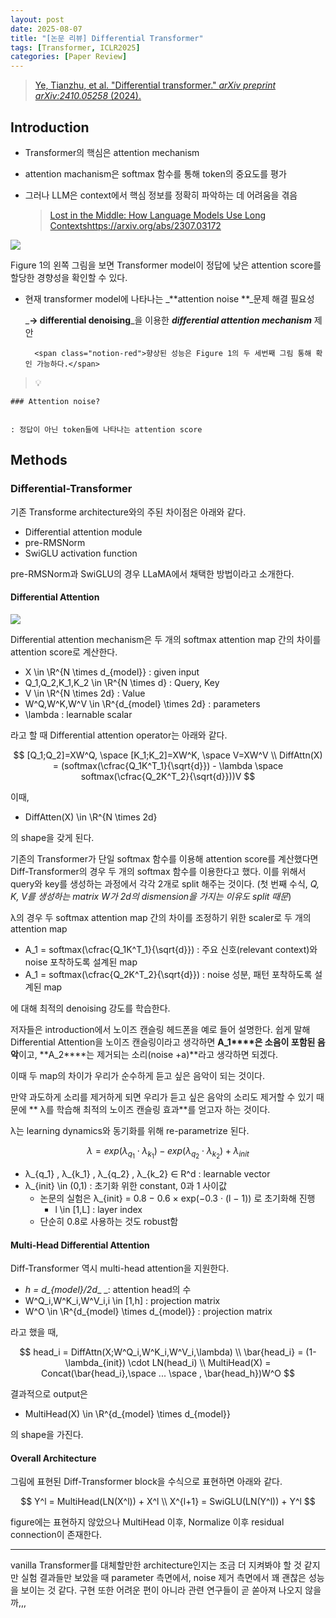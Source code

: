 ```yaml
---
layout: post
date: 2025-08-07
title: "[논문 리뷰] Differential Transformer"
tags: [Transformer, ICLR2025]
categories: [Paper Review]
---
```


> [Ye, Tianzhu, et al. "Differential transformer." ](https://arxiv.org/abs/2410.05258)[_arXiv preprint arXiv:2410.05258_](https://arxiv.org/abs/2410.05258)[ (2024).](https://arxiv.org/abs/2410.05258)



## Introduction

- Transformer의 핵심은 attention mechanism
- attention machanism은 softmax 함수를 통해 token의 중요도를 평가
- 그러나 LLM은 context에서 핵심 정보를 정확히 파악하는 데 어려움을 겪음

	> [Lost in the Middle: How Language Models Use Long Contextshttps://arxiv.org/abs/2307.03172](https://arxiv.org/abs/2307.03172)


![](https://prod-files-secure.s3.us-west-2.amazonaws.com/542b861c-36a8-4051-84e5-8804b6728dba/9083ea56-691a-4752-ae26-47f403431ac8/image.png?X-Amz-Algorithm=AWS4-HMAC-SHA256&X-Amz-Content-Sha256=UNSIGNED-PAYLOAD&X-Amz-Credential=ASIAZI2LB4667C2WEAPT%2F20250817%2Fus-west-2%2Fs3%2Faws4_request&X-Amz-Date=20250817T100107Z&X-Amz-Expires=3600&X-Amz-Security-Token=IQoJb3JpZ2luX2VjEEEaCXVzLXdlc3QtMiJGMEQCIFHOQRdVeWv%2Fi8zWQIQvtMMv%2BCNmZ7SOoZcL5ZEOqQ7UAiBNIvMcIHi%2BE3ETeSjmKFtU4zf8tSX4dhNLqCzpjl7i1yqIBAiK%2F%2F%2F%2F%2F%2F%2F%2F%2F%2F8BEAAaDDYzNzQyMzE4MzgwNSIMj7T%2FLE%2FZmoZy7g%2F9KtwDoTWeKpWSeYcJOFtPwomig04DHXw7V9UnliqQpudCmNJiFpKb7tlUJPBlLK9oqPOcGbBwAG0%2BQ6N547t0xyquxZBuYx%2FLapVccihU9gue%2BobIGnMebrEhTKGak%2FoyslB3KH3Y1Sk5ViAmkCtxpRJ0mHtzLlcWTkqlJCed0fgURB2hUKpYscoopSMEVAfMn2vHsMpeSnzJE1C0yfM00acuwvlEXx9inzXA5y4WmGQ%2B9HEdeI6RZfD%2BFeHqft7XSzlEsnmSw%2F7Xn%2FLgnKVSAcs5GayrYix6gAOy%2FFq5uM%2Be67wfp6DHW6b%2FRfNRghhhsinLBl2nZy%2BSo2yLhlmXAgfyywrKuQ1TPdKloD5%2BhTx4TIznAuRcmHKSQs866UlV60WOkqcvOyY3q%2B794RYwR4tv6Q%2BysJi51ZyG7qdeb8Nj6unKvJwbl6WibedctmChAg48Ui5IhRAbtp0hxijL1TkWqZvHK1VDH5pohqyWSvYvPzS1x2fNdRXiJ5nC8IRDytdMn8jBuWupEiPRqG3pvISzYy5ZXa3dEb2pTBWicMhg665Fgx472BnxitMrXuSurXg3gIA97HYlDSDz1KJ%2FSxWt0odKxkKnP5y7mco3k0rYMAb0hQ0PxR0ElYHHt8MwgrqGxQY6pgGPjJj1nZhywJlwjEC2UCJ0dyFuFm0Zu81ih%2FOHTqxyswRyW2kf8eqiPWJbztODaXNz%2FSLl1njKWamfwXOP2At45lB3Dw%2FGtbP7DDBcCVBUXt9Ct95k0s%2Bwz4ysdW%2Bm5gBdEU2kiBg8iUFnBsLLL4ZfeNELPcOKvDYLlcHYXnWAFhplQCfsLnhiDsmKVzV1VBVTL78FH6clB3RxnGQP5x74MY2k9THN&X-Amz-Signature=a993fe18a8b0b49f48ca7178a59ac471b2e530e8fa48897086131fb3c8d9b14e&X-Amz-SignedHeaders=host&x-amz-checksum-mode=ENABLED&x-id=GetObject)


Figure 1의 왼쪽 그림을 보면 Transformer model이 정답에 낮은 attention score를 할당한 경향성을 확인할 수 있다.

- 현재 transformer model에 나타나는 _**attention noise **_문제 해결 필요성

	_**→ differential denoising**_을 이용한 _**differential attention mechanism**_ 제안


		<span class="notion-red">향상된 성능은 Figure 1의 두 세번째 그림 통해 확인 가능하다.</span>


> 💡 


	### Attention noise?


	: 정답이 아닌 token들에 나타나는 attention score



## Methods



### Differential-Transformer


기존 Transforme architecture와의 주된 차이점은 아래와 같다.

- Differential attention module
- pre-RMSNorm
- SwiGLU activation function

pre-RMSNorm과 SwiGLU의 경우 LLaMA에서 채택한 방법이라고 소개한다.



#### Differential Attention


![](https://prod-files-secure.s3.us-west-2.amazonaws.com/542b861c-36a8-4051-84e5-8804b6728dba/116d70b2-1963-4810-9167-f4c7d8a06e8f/image.png?X-Amz-Algorithm=AWS4-HMAC-SHA256&X-Amz-Content-Sha256=UNSIGNED-PAYLOAD&X-Amz-Credential=ASIAZI2LB4667C2WEAPT%2F20250817%2Fus-west-2%2Fs3%2Faws4_request&X-Amz-Date=20250817T100107Z&X-Amz-Expires=3600&X-Amz-Security-Token=IQoJb3JpZ2luX2VjEEEaCXVzLXdlc3QtMiJGMEQCIFHOQRdVeWv%2Fi8zWQIQvtMMv%2BCNmZ7SOoZcL5ZEOqQ7UAiBNIvMcIHi%2BE3ETeSjmKFtU4zf8tSX4dhNLqCzpjl7i1yqIBAiK%2F%2F%2F%2F%2F%2F%2F%2F%2F%2F8BEAAaDDYzNzQyMzE4MzgwNSIMj7T%2FLE%2FZmoZy7g%2F9KtwDoTWeKpWSeYcJOFtPwomig04DHXw7V9UnliqQpudCmNJiFpKb7tlUJPBlLK9oqPOcGbBwAG0%2BQ6N547t0xyquxZBuYx%2FLapVccihU9gue%2BobIGnMebrEhTKGak%2FoyslB3KH3Y1Sk5ViAmkCtxpRJ0mHtzLlcWTkqlJCed0fgURB2hUKpYscoopSMEVAfMn2vHsMpeSnzJE1C0yfM00acuwvlEXx9inzXA5y4WmGQ%2B9HEdeI6RZfD%2BFeHqft7XSzlEsnmSw%2F7Xn%2FLgnKVSAcs5GayrYix6gAOy%2FFq5uM%2Be67wfp6DHW6b%2FRfNRghhhsinLBl2nZy%2BSo2yLhlmXAgfyywrKuQ1TPdKloD5%2BhTx4TIznAuRcmHKSQs866UlV60WOkqcvOyY3q%2B794RYwR4tv6Q%2BysJi51ZyG7qdeb8Nj6unKvJwbl6WibedctmChAg48Ui5IhRAbtp0hxijL1TkWqZvHK1VDH5pohqyWSvYvPzS1x2fNdRXiJ5nC8IRDytdMn8jBuWupEiPRqG3pvISzYy5ZXa3dEb2pTBWicMhg665Fgx472BnxitMrXuSurXg3gIA97HYlDSDz1KJ%2FSxWt0odKxkKnP5y7mco3k0rYMAb0hQ0PxR0ElYHHt8MwgrqGxQY6pgGPjJj1nZhywJlwjEC2UCJ0dyFuFm0Zu81ih%2FOHTqxyswRyW2kf8eqiPWJbztODaXNz%2FSLl1njKWamfwXOP2At45lB3Dw%2FGtbP7DDBcCVBUXt9Ct95k0s%2Bwz4ysdW%2Bm5gBdEU2kiBg8iUFnBsLLL4ZfeNELPcOKvDYLlcHYXnWAFhplQCfsLnhiDsmKVzV1VBVTL78FH6clB3RxnGQP5x74MY2k9THN&X-Amz-Signature=90e75fb7df32bf1b218fa9608666411d3b077bfae329bb1068273066337b09be&X-Amz-SignedHeaders=host&x-amz-checksum-mode=ENABLED&x-id=GetObject)


Differential attention mechanism은 두 개의 softmax attention map 간의 차이를 attention score로 계산한다.

- X \in \R^{N \times d\_{model}} : given input
- Q\_1,Q\_2,K\_1,K\_2 \in \R^{N \times d} : Query, Key
- V \in \R^{N \times 2d} : Value
- W^Q,W^K,W^V \in \R^{d\_{model} \times 2d} : parameters
- \lambda : learnable scalar

라고 할 때 Differential attention operator는 아래와 같다.


$$
[Q_1;Q_2]=XW^Q, \space [K_1;K_2]=XW^K, \space V=XW^V \\
DiffAttn(X) = (softmax(\cfrac{Q_1K^T_1}{\sqrt{d}}) - \lambda \space softmax(\cfrac{Q_2K^T_2}{\sqrt{d}}))V
$$


이때,

- DiffAtten(X) \in \R^{N \times 2d}

의 shape을 갖게 된다.


기존의 Transformer가 단일 softmax 함수를 이용해 attention score를 계산했다면 Diff-Transformer의 경우 두 개의 softmax 함수를 이용한다고 했다. 이를 위해서 query와 key를 생성하는 과정에서 각각 2개로 split 해주는 것이다. <span class="notion-red">(첫 번째 수식, </span><span class="notion-red">_Q, K, V를 생성하는 matrix W가 2d의 dismension을 가지는 이유도 split 때문_</span><span class="notion-red">)</span>


 λ의 경우 두 softmax attention map 간의 차이를 조정하기 위한 scaler로 두 개의 attention map

- A\_1 = softmax(\cfrac{Q\_1K^T\_1}{\sqrt{d}}) : 주요 신호(relevant context)와 noise 포착하도록 설계된 map
- A\_1 = softmax(\cfrac{Q\_2K^T\_2}{\sqrt{d}}) : noise 성분, 패턴 포착하도록 설계된 map 

에 대해 최적의 denoising 강도를 학습한다.


저자들은 introduction에서 노이즈 캔슬링 헤드폰을 예로 들어 설명한다. 쉽게 말해 Differential Attention을 노이즈 캔슬링이라고 생각하면 **A\_1****은 소음이 포함된 음악**이고, **A\_2****는 제거되는 소리(noise +a)**라고 생각하면 되겠다. 


이때 두 map의 차이가 우리가 순수하게 듣고 싶은 음악이 되는 것이다. 


만약 과도하게 소리를 제거하게 되면 우리가 듣고 싶은 음악의 소리도 제거할 수 있기 때문에 ** λ를 학습해 최적의 노이즈 캔슬링 효과**를 얻고자 하는 것이다.


λ는 learning dynamics와 동기화를 위해 re-parametrize 된다.


$$
\lambda = exp(\lambda_{q_1} \cdot \lambda_{k_1}) - exp(\lambda_{q_2} \cdot \lambda_{k_2}) + \lambda_{init}
$$

- λ\_{q\_1} , λ\_{k\_1} , λ\_{q\_2} , λ\_{k\_2} ∈ R^d : learnable vector
- λ\_{init} \in (0,1) : 초기화 위한 constant, 0과 1 사이값
	- 논문의 실험은 λ\_{init} = 0.8 − 0.6 × exp(−0.3 · (l − 1)) 로 초기화해 진행
		- l \in [1,L] : layer index
	- 단순히 0.8로 사용하는 것도 robust함


#### **Multi-Head Differential Attention**


Diff-Transformer 역시 multi-head attention을 지원한다.

- _h = d\_{model}/2d__ _: attention head의 수
- W^Q\_i,W^K\_i,W^V\_i,i \in [1,h] : projection matrix
- W^O \in \R^{d\_{model} \times d\_{model}} : projection matrix

라고 했을 때,


$$
head_i = DiffAttn(X;W^Q_i,W^K_i,W^V_i,\lambda) \\
\bar{head_i} = (1-\lambda_{init}) \cdot LN(head_i) \\
MultiHead(X) = Concat(\bar{head_i},\space ... \space , \bar{head_h})W^O
$$


결과적으로 output은

- MultiHead(X) \in \R^{d\_{model} \times d\_{model}}

의 shape을 가진다.



#### Overall Architecture


그림에 표현된 Diff-Transformer block을 수식으로 표현하면 아래와 같다.


$$
Y^l = MultiHead(LN(X^l)) + X^l \\
X^{l+1} = SwiGLU(LN(Y^l)) + Y^l
$$


figure에는 표현하지 않았으나 MultiHead 이후, Normalize 이후 residual connection이 존재한다.


---


vanilla Transformer를 대체할만한 architecture인지는 조금 더 지켜봐야 할 것 같지만 실험 결과들만 보았을 때 parameter 측면에서, noise 제거 측면에서 꽤 괜찮은 성능을 보이는 것 같다. 구현 또한 어려운 편이 아니라 관련 연구들이 곧 쏟아져 나오지 않을까,,,

